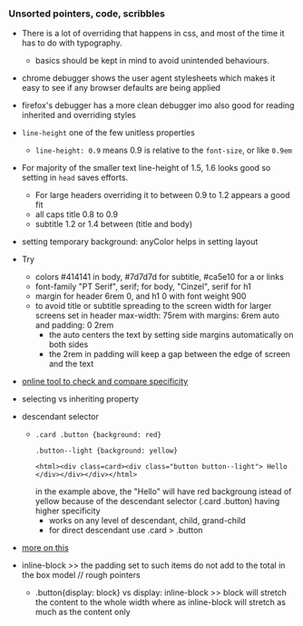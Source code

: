 ### Unsorted pointers, code, scribbles

- There is a lot of overriding that happens in css, and most of the time it has to do with typography.
  - basics should be kept in mind to avoid unintended behaviours.
- chrome debugger shows the user agent stylesheets which makes it easy to see if any browser defaults are being applied
- firefox's debugger has a more clean debugger imo also good for reading inherited and overriding styles
- `line-height` one of the few unitless properties
  - `line-height: 0.9` means 0.9 is relative to the `font-size`, or like `0.9em`
- For majority of the smaller text line-height of 1.5, 1.6 looks good so setting in `head` saves efforts.
  - For large headers overriding it to between 0.9 to 1.2 appears a good fit
  - all caps title 0.8 to 0.9
  - subtitle 1.2 or 1.4 between (title and body)
- setting temporary background: anyColor helps in setting layout
- Try
  - colors #414141 in body, #7d7d7d for subtitle, #ca5e10 for a or links
  - font-family "PT Serif", serif; for body, "Cinzel", serif for h1
  - margin for header 6rem 0, and h1 0 with font weight 900
  - to avoid title or subtitle spreading to the screen width for larger screens set in header max-width: 75rem with margins: 6rem auto and padding: 0 2rem
    - the auto centers the text by setting side margins automatically on both sides
    - the 2rem in padding will keep a gap between the edge of screen and the text

- [online tool to check and compare specificity](https://specificity.keegan.st)
- selecting vs inheriting property
- descendant selector
  - ```
    .card .button {background: red}

    .button--light {background: yellow}

    <html><div class=card><div class="button button--light"> Hello </div></div></div></html>
    ```
    in the example above, the "Hello" will have red backgroung istead of yellow because of the descendant selector (.card .button) having higher specificity
    - works on any level of descendant, child, grand-child
    - for direct descendant use .card > .button
- [more on this](https://chatgpt.com/share/68ac1588-f53c-800c-91ab-774630116a46)
- inline-block >> the padding set to such items do not add to the total in the box model // rough pointers
  - .button{display: block} vs display: inline-block >> block will stretch the content to the whole width where as inline-block will stretch as much as the content only
